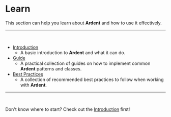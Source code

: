 # Learn
This section can help you learn about **Ardent** and how to use it effectively.

---
<br>

- [Introduction](/ardent-api/learn/introduction/)
    - A basic introduction to **Ardent** and what it can do.
- [Guide](/ardent-api/learn/guide/)
    - A practical collection of guides on how to implement common **Ardent** patterns and classes.
- [Best Practices](/ardent-api/learn/best-practices)
    - A collection of recommended best practices to follow when working with **Ardent**.

---
<br>

Don't know where to start? Check out the [Introduction](/ardent-api/learn/introduction/) first!